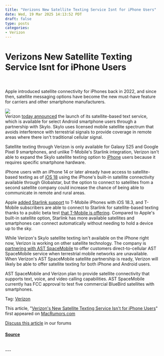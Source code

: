 ```yaml
---
title: "Verizons New Satellite Texting Service Isnt for iPhone Users"
date: Wed, 19 Mar 2025 14:13:52 PDT
draft: false
type: posts
categories: 
- Verizon
---
```

# Verizons New Satellite Texting Service Isnt for iPhone Users

<br/>

<br/>
Apple introduced satellite connectivity for iPhones back in 2022, and since then, satellite messaging options have become the new must-have feature for carriers and other smartphone manufacturers.  
  
![](https://images.macrumors.com/article-new/2022/07/verizon.jpg)  
Verizon [today announced](https://www.verizon.com/about/news/verizon-customers-satellite-texting-select-android-smartphones) the launch of its satellite-based text service, which is available for select Android smartphone users through a partnership with Skylo. Skylo uses licensed mobile satellite spectrum that avoids interference with terrestrial signals to provide coverage in remote areas where there isn't traditional cellular signal.  
  
Satellite texting through Verizon is only available for Galaxy S25 and Google Pixel 9 smartphones, and unlike T-Mobile's Starlink integration, Verizon isn't able to expand the Skylo satellite texting option to [iPhone](https://www.macrumors.com/guide/iphone/) users because it requires specific smartphone hardware.  
  
‌iPhone‌ users with an ‌iPhone‌ 14 or later already have access to satellite-based texting as of [iOS 18](https://www.macrumors.com/roundup/ios-18/) using the ‌iPhone‌'s built-in satellite connectivity available through Globalstar, but the option to connect to satellites from a second satellite company could increase the chance of being able to communicate in remote and rural areas.  
  
Apple [added Starlink support](https://www.macrumors.com/2025/01/28/ios-18-3-starlink-t-mobile-support/) to T-Mobile iPhones with iOS 18.3, and T-Mobile subscribers are able to connect to Starlink for satellite-based texting thanks to a public beta test [that T-Mobile is offering](https://www.macrumors.com/2025/02/09/t-mobile-starlink-public-beta-for-iphones/). Compared to Apple's built-in satellite option, Starlink has more available satellites and smartphones can connect automatically without needing to hold a device up to the sky.  
  
While Verizon's Skylo satellite texting isn't available on the ‌iPhone‌ right now, Verizon is working on other satellite technology. The company is [partnering with AST SpaceMobile](https://www.verizon.com/about/news/verizon-conquers-remaining-dead-zones-test-man-buzz-aldrin) to offer customers direct-to-cellular AST SpaceMobile service when terrestrial mobile networks are unavailable. When Verizon's AST SpaceMobile satellite partnership is ready, Verizon will likely be able to offer satellite texting for both ‌iPhone‌ and Android users.  
  
AST SpaceMobile and Verizon plan to provide satellite connectivity that supports text, voice, and video calling capabilities. AST SpaceMobile currently has FCC approval to test five commercial BlueBird satellites with smartphones.

Tag: [Verizon](https://www.macrumors.com/guide/verizon/)

  
This article, "[Verizon's New Satellite Texting Service Isn't for iPhone Users](https://www.macrumors.com/2025/03/19/verizon-new-satellite-texting-feature/)" first appeared on [MacRumors.com](https://www.macrumors.com)  
  
[Discuss this article](https://forums.macrumors.com/threads/verizons-new-satellite-texting-service-isnt-for-iphone-users.2453524/) in our forums

#### [Source](https://www.macrumors.com/2025/03/19/verizon-new-satellite-texting-feature/)

<br/>
---
